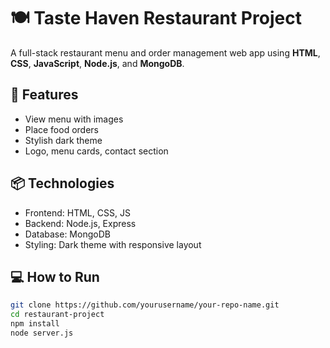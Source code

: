 # 🍽️ Taste Haven Restaurant Project

A full-stack restaurant menu and order management web app using **HTML**, **CSS**, **JavaScript**, **Node.js**, and **MongoDB**.

## 🚀 Features
- View menu with images
- Place food orders
- Stylish dark theme
- Logo, menu cards, contact section

## 📦 Technologies
- Frontend: HTML, CSS, JS
- Backend: Node.js, Express
- Database: MongoDB
- Styling: Dark theme with responsive layout

## 💻 How to Run
```bash
git clone https://github.com/yourusername/your-repo-name.git
cd restaurant-project
npm install
node server.js
